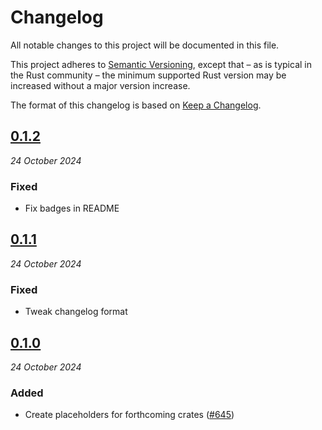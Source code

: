 # Changelog

All notable changes to this project will be documented in this file.

This project adheres to [Semantic Versioning](https://semver.org/spec/v2.0.0.html), except that – as is typical in the Rust community – the minimum supported Rust version may be increased without a major version increase.

The format of this changelog is based on [Keep a Changelog](https://keepachangelog.com/en/1.0.0/).

## [0.1.2](https://github.com/contentauth/c2pa-rs/compare/c2pa-crypto-v0.1.1...c2pa-crypto-v0.1.2)
_24 October 2024_

### Fixed

* Fix badges in README

## [0.1.1](https://github.com/contentauth/c2pa-rs/compare/c2pa-crypto-v0.1.0...c2pa-crypto-v0.1.1)
_24 October 2024_

### Fixed

* Tweak changelog format

## [0.1.0](https://github.com/contentauth/c2pa-rs/releases/tag/c2pa-crypto-v0.1.0)
_24 October 2024_

### Added

* Create placeholders for forthcoming crates ([#645](https://github.com/contentauth/c2pa-rs/pull/645))
